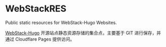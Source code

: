 # WebStackRES

Public static resources for WebStack-Hugo Websites.

[WebStack-Hugo](https://bioit.top/) 开源站点静态资源存储的集合点，主要基于 GIT 进行保存，并通过 Cloudflare Pages 提供访问。
